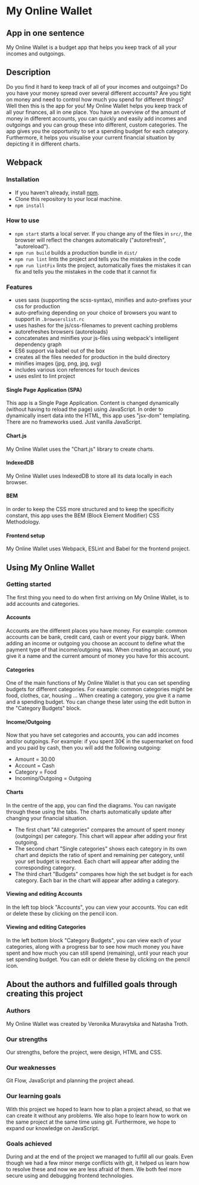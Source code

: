 # My Online Wallet
## App in one sentence
My Online Wallet is a budget app that helps you keep track of all your incomes and outgoings. 

## Description
 Do you find it hard to keep track of all of your incomes and outgoings? Do you have your money spread over several different accounts? Are you tight on money and need to control how much you spend for different things? Well then this is the app for you! My Online Wallet helps you keep track of all your finances, all in one place. You have an overview of the amount of money in different accounts, you can quickly and easily add incomes and outgoings and you can group these into different, custom categories. The app gives you the opportunity to set a spending budget for each category. Furthermore, it helps you visualise your current financial situation by depicting it in different charts.

## Webpack 

### Installation
* If you haven't already, install [npm](https://www.npmjs.com/).
* Clone this repository to your local machine.
* `npm install`

### How to use
* `npm start` starts a local server. If you change any of the files in `src/`, the browser will reflect the changes automatically ("autorefresh", "autoreload").
* `npm run build` builds a production bundle in `dist/`
* `npm run lint` lints the project and tells you the mistakes in the code
* `npm run lintFix` lints the project, automatically fixes the mistakes it can fix and tells you the mistakes in the code that it cannot fix

### Features
* uses sass (supporting the scss-syntax), minifies and auto-prefixes your css for production
* auto-prefixing depending on your choice of browsers you want to support in `.browserslist.rc`
* uses hashes for the js/css-filenames to prevent caching problems
* autorefreshes browsers (autoreloads)
* concatenates and minifies your js-files using webpack's intelligent dependency graph
* ES6 support via babel out of the box
* creates all the files needed for production in the build directory
* minifies images (jpg, png, jpg, svg)
* includes various icon references for touch devices
* uses eslint to lint project

#### Single Page Application (SPA)
This app is a Single Page Application. Content is changed dynamically (without having to reload the page) using JavaScript. In order to dynamically insert data into the HTML, this app uses "jsx-dom" templating. There are no frameworks used. Just vanilla JavaScript.

#### Chart.js
My Online Wallet uses the "Chart.js" library to create charts.

#### IndexedDB
My Online Wallet uses IndexedDB to store all its data locally in each browser. 

#### BEM
In order to keep the CSS more structured and to keep the specificity constant, this app uses the BEM (Block Element Modifier) CSS Methodology.

#### Frontend setup
My Online Wallet uses Webpack, ESLint and Babel for the frontend project.



## Using My Online Wallet
### Getting started
The first thing you need to do when first arriving on My Online Wallet, is to add accounts and categories.

#### Accounts
Accounts are the different places you have money. For example: common accounts can be bank, credit card, cash or event your piggy bank. When adding an income or outgoing you choose an account to define what the payment type of that income/outgoing was. When creating an account, you give it a name and the current amount of money you have for this account.

#### Categories
One of the main functions of My Online Wallet is that you can set spending budgets for different categories. For example: common categories might be food, clothes, car, housing ... When creating a category, you give it a name and a spending budget. You can change these later using the edit button in the "Category Budgets" block.

#### Income/Outgoing
Now that you have set categories and accounts, you can add incomes and/or outgoings. For example: if you spent 30€ in the supermarket on food and you paid by cash, then you will add the following outgoing:
* Amount = 30.00
* Account = Cash
* Category = Food
* Incoming/Outgoing = Outgoing

#### Charts
In the centre of the app, you can find the diagrams. You can navigate through these using the tabs. The charts automatically update after changing your financial situation.

* The first chart "All categories" compares the amount of spent money (outgoings) per category. This chart will appear after adding your first outgoing.
* The second chart "Single categories" shows each category in its own chart and depicts the ratio of spent and remaining per category, until your set budget is reached. Each chart will appear after adding the corresponding category.
* The third chart "Budgets" compares how high the set budget is for each category. Each bar in the chart will appear after adding a category.

#### Viewing and editing Accounts
In the left top block "Accounts", you can view your accounts. You can edit or delete these by clicking on the pencil icon.

#### Viewing and editing Categories
In the left bottom block "Category Budgets", you can view each of your categories, along with a progress bar to see how much money you have spent and how much you can still spend (remaining), until your reach your set spending budget. You can edit or delete these by clicking on the pencil icon.



## About the authors and fulfilled goals through creating this project
### Authors
My Online Wallet was created by Veronika Muravytska and Natasha Troth.

### Our strengths
Our strengths, before the project, were design, HTML and CSS.

### Our weaknesses
Git Flow, JavaScript and planning the project ahead.

### Our learning goals
With this project we hoped to learn how to plan a project ahead, so that we can create it without any problems. 
We also hope to learn how to work on the same project at the same time using git.
Furthermore, we hope to expand our knowledge on JavaScript.

### Goals achieved
During and at the end of the project we managed to fulfill all our goals. Even though we had a few minor merge conflicts with git, it helped us learn how to resolve these and now we are less afraid of them. We both feel more secure using and debugging frontend technologies.
